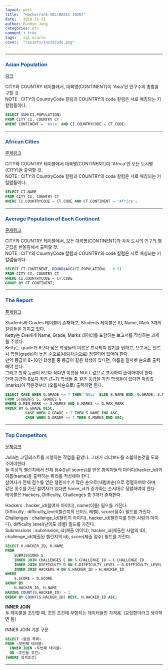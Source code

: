 ```yaml
---
layout: post
title:  "Hackerrank-SQL(BASIC JOIN)"
date:   2018-11-21
author: EunHye Jung
categories: etc
comment : true
tags:	sql oracle
cover:  "/assets/instacode.png"
---   
```

   
     
- - -      
    
    
###  <font color = "#0E4D92"> Asian Population </font>    
   
[링크](https://www.hackerrank.com/challenges/asian-population/problem)   
   
CITY와 COUNTRY 테이블에서, 대륙명(CONTINENT)이 'Asia'인 인구수의 총합을 구할 것.  
NOTE : CITY의 CountryCode 칼럼과 COUNTRY의 code 칼럼은 서로 매칭되는 키 칼럼들이다.    
    
   
```sql  
SELECT SUM(CI.POPULATION)
FROM CITY CI, COUNTRY CT
WHERE CONTINENT = 'Asia' AND CI.COUNTRYCODE = CT.CODE;
```  
  
   
- - -    
    
    
###  <font color = "#0E4D92"> African Cities </font>    
     
[문제링크](https://www.hackerrank.com/challenges/african-cities/problem)  
     
CITY와 COUNTRY 테이블에서 대륙명(CONTINENT)이 'Africa'인 모든 도시명(CITY)을 출력할 것.  
NOTE : CITY의 CountryCode 칼럼과 COUNTRY의 code 칼럼은 서로 매칭되는 키 칼럼들이다.  

     
```sql  
SELECT CI.NAME
FROM CITY CI, COUNTRY CT
WHERE CI.COUNTRYCODE = CT.CODE AND CT.CONTINENT = 'Africa';
```      
    
   
- - -   
    
    
###  <font color = "#0E4D92"> Average Population of Each Continent </font>    
     
[문제링크](https://www.hackerrank.com/challenges/average-population-of-each-continent/problem)   
   
CITY와 COUNTRY 테이블에서, 모든 대륙명(CONTINENT)과 각각 도시의 인구의 평균값을 반올림해서 출력할 것.   
NOTE : CITY의 CountryCode 칼럼과 COUNTRY의 code 칼럼은 서로 매칭되는 키 칼럼들이다.   
    
    
```sql  
SELECT CT.CONTINENT, ROUND(AVG(CI.POPULATION) - 0.5)
FROM CITY CI, COUNTRY CT
WHERE CI.COUNTRYCODE = CT.CODE
GROUP BY CT.CONTINENT;
```    
    
   
- - -   
    
    
###  <font color = "#0E4D92"> The Report </font>  
  
[문제링크](https://www.hackerrank.com/challenges/the-report/problem)    
     
Students와 Grades 테이블이 존재하고, Students 테이블은 ID, Name, Mark 3개의 칼럼들을 가지고 있다.  
Ketty는 Eve에게 Name, Grade, Marks 데이터를 포함하는 보고서를 작성하는 과제를 주었다.  
Ketty는 grade가 8보다 낮은 학생들의 이름은 표시되지 않기를 원하고, 보고서는 반드시 학점(grade)이 높은 순으로(내림차순으로) 정렬되어 있어야 한다.   
만약 등급이 8~10인 학생들 중 등급이 같은 학생이 있다면, 이름을 알파벳 순으로 출력해야 한다.  
그리고 만약 등급이 8보다 작다면 이름을 NULL 값으로 표시하여 출력하여야 한다.  
만약 등급이 8보다 작은 (1~7) 학생들 중 같은 등급을 가진 학생들이 있다면 마킹값(marks)이 작은것부터 (오름차순으로) 출력하면 된다. 
    
    
```sql  
SELECT CASE WHEN G.GRADE <= 7 THEN 'NULL' ELSE S.NAME END, G.GRADE, S.MARKS
FROM STUDENTS S, GRADES G
WHERE G.MIN_MARK <= S.MARKS AND S.MARKS <= G.MAX_MARK 
ORDER BY G.GRADE DESC,
         CASE WHEN G.GRADE > 7 THEN S.NAME END ASC,
         CASE WHEN G.GRADE <= 7 THEN S.MARKS END ASC;
```   
    
     
- - -   
    
   
###  <font color = "#0E4D92"> Top Competitors </font>  
  
[문제링크](https://www.hackerrank.com/challenges/full-score/problem)    
     
Julia는 코딩테스트를 시행하는 작업을 끝냈다. 그녀가 리더보드를 조합하는것을 도와주어야한다.  
둘 이상의 챌린지에서 전체 점수(full scores)를 받은 참여자들의 아이디(hacker_id)와 이름(name)을 출력하는 쿼리를 작성해야 한다.  
참여자가 전체 점수를 얻은 챌린지수가 많은 순으로(내림차순)으로 정렬하여야 하며,  
같은 횟수를 가진 참여자가 있다면 hacer_id가 증가하는 순서대로 정렬하여야 한다.  
테이블은 Hackers, Difficulty, Challenges 총 3개가 존재한다.  
   
Hackers : hacker_id(참여자 아이디), name(이름) 필드를 가진다.  
Difficulty : difficulty_level(챌린지의 난이도 레벨), score(점수) 필드를 가진다.  
Challenges : challenge_id(챌린지 아이디), hacker_id(챌린지를 만든 사람의 아이디), difficulty_level(난이도 레벨) 필드를 가진다.  
Submissions : submission_id(제출 아이디), hacker_id(제출한 사람의 ID), challenge_id(제출된 첼린지의 id), score(제출 점수) 필드를 가진다.  
   
```sql
SELECT H.HACKER_ID, H.NAME
FROM
    SUBMISSIONS S
    INNER JOIN CHALLENGES C ON S.CHALLENGE_ID = C.CHALLENGE_ID
    INNER JOIN DIFFICULTY D ON C.DIFFICULTY_LEVEL = D.DIFFICULTY_LEVEL
    INNER JOIN HACKERS H ON S.HACKER_ID = H.HACKER_ID
WHERE
    S.SCORE = D.SCORE
GROUP BY
    H.HACKER_ID, H.NAME
HAVING COUNT(S.HACKER_ID) > 1
ORDER BY COUNT(S.HACKER_ID) DESC, H.HACKER_ID ASC;
```   
     
<b> INNER JOIN </b>  
두 테이블을 조인할 때, 조인 조건에 부합되는 데이터들만 가져옴. (교집합이라고 생각하면 됨)  
  
INNER JOIN 기본 구문  
```sql    
SELECT <칼럼 목록>
FROM <첫번째 테이블>
  INNER JOIN <두번째 테이블>
  ON <조인될 조건>
[WHERE 검색조건]  
```    
    
     
- - -   
    
   
